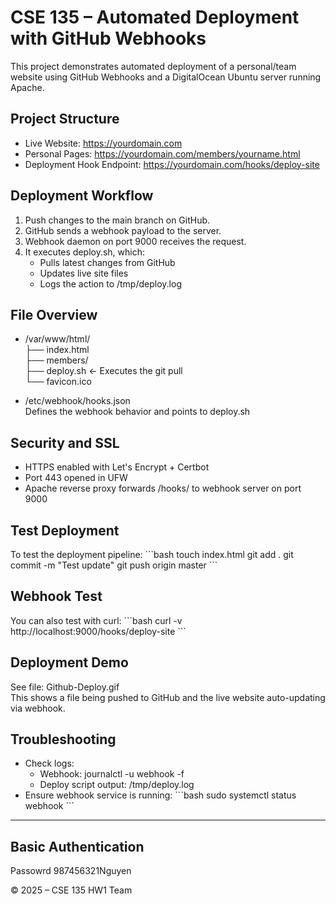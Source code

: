 # CSE 135 – Automated Deployment with GitHub Webhooks

This project demonstrates automated deployment of a personal/team website using GitHub Webhooks and a DigitalOcean Ubuntu server running Apache.

## Project Structure

- Live Website: https://yourdomain.com
- Personal Pages: https://yourdomain.com/members/yourname.html
- Deployment Hook Endpoint: https://yourdomain.com/hooks/deploy-site

## Deployment Workflow

1. Push changes to the main branch on GitHub.
2. GitHub sends a webhook payload to the server.
3. Webhook daemon on port 9000 receives the request.
4. It executes deploy.sh, which:
   - Pulls latest changes from GitHub
   - Updates live site files
   - Logs the action to /tmp/deploy.log

## File Overview

- /var/www/html/  
  ├── index.html  
  ├── members/  
  ├── deploy.sh ← Executes the git pull  
  └── favicon.ico

- /etc/webhook/hooks.json  
  Defines the webhook behavior and points to deploy.sh

## Security and SSL

- HTTPS enabled with Let's Encrypt + Certbot
- Port 443 opened in UFW
- Apache reverse proxy forwards /hooks/ to webhook server on port 9000

## Test Deployment

To test the deployment pipeline:
\`\`\`bash
touch index.html
git add .
git commit -m "Test update"
git push origin master
\`\`\`

## Webhook Test

You can also test with curl:
\`\`\`bash
curl -v http://localhost:9000/hooks/deploy-site
\`\`\`

## Deployment Demo

See file: Github-Deploy.gif  
This shows a file being pushed to GitHub and the live website auto-updating via webhook.

## Troubleshooting

- Check logs:
  - Webhook: journalctl -u webhook -f
  - Deploy script output: /tmp/deploy.log
- Ensure webhook service is running:
  \`\`\`bash
  sudo systemctl status webhook
  \`\`\`

---

## Basic Authentication
Passowrd
   987456321Nguyen

© 2025 – CSE 135 HW1 Team
